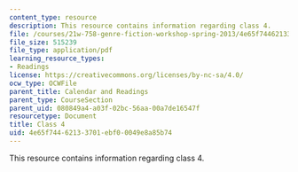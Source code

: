 ```yaml
---
content_type: resource
description: This resource contains information regarding class 4.
file: /courses/21w-758-genre-fiction-workshop-spring-2013/4e65f74462133701ebf00049e8a85b74_MIT21W_758S13_Class_4.pdf
file_size: 515239
file_type: application/pdf
learning_resource_types:
- Readings
license: https://creativecommons.org/licenses/by-nc-sa/4.0/
ocw_type: OCWFile
parent_title: Calendar and Readings
parent_type: CourseSection
parent_uid: 080849a4-a03f-02bc-56aa-00a7de16547f
resourcetype: Document
title: Class 4
uid: 4e65f744-6213-3701-ebf0-0049e8a85b74
---
```

This resource contains information regarding class 4.
